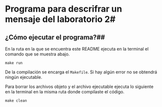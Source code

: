 # Programa para descrifrar un mensaje del laboratorio 2#
## ¿Cómo ejecutar el programa?##
En la ruta en la que se encuentra este README ejecuta en la terminal el comando que se muestra abajo.
```
make run
```
De la compilación se encarga el `Makefile`. Si hay algún error no se obtendrá ningún ejecutable.

Para borrar los archivos objeto y el archivo ejecutable ejecuta lo siguiente en la terminal en la misma ruta
donde compilaste el código.
```
make clean
```

